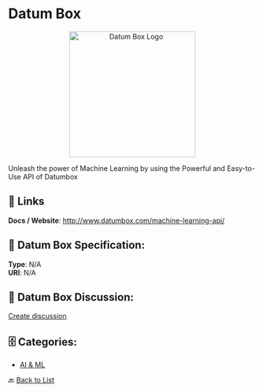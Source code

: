 # Datum Box
<p align="center">
    <img width="256" src="https://raw.githubusercontent.com/apis-list/apis-list/main/apis/datum-box/logo_256x256.png" alt="Datum Box Logo"/>
</p>

Unleash the power of Machine Learning by using the Powerful and Easy-to-Use API of Datumbox

##  🔗 Links
**Docs / Website**: http://www.datumbox.com/machine-learning-api/

## 🧬 Datum Box Specification:
**Type**: N/A  
**URI**: N/A

## 💬 Datum Box Discussion:
[Create discussion](https://github.com/apis-list/apis-list/discussions/new)

## 🗄️ Categories:
- [AI & ML](https://github.com/apis-list/apis-list#ai--ml-)




🔙 [Back to List](https://github.com/apis-list/apis-list)

